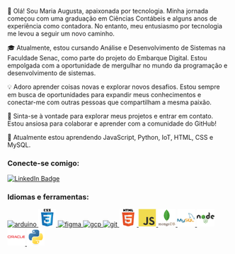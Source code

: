 👋 Olá! Sou Maria Augusta, apaixonada por tecnologia. Minha jornada começou com uma graduação em Ciências Contábeis e alguns anos de experiência como contadora. No entanto, meu entusiasmo por tecnologia me levou a seguir um novo caminho.

🎓 Atualmente, estou cursando Análise e Desenvolvimento de Sistemas na Faculdade Senac, como parte do projeto do Embarque Digital. Estou empolgada com a oportunidade de mergulhar no mundo da programação e desenvolvimento de sistemas.

💡 Adoro aprender coisas novas e explorar novos desafios. Estou sempre em busca de oportunidades para expandir meus conhecimentos e conectar-me com outras pessoas que compartilham a mesma paixão.

🔗 Sinta-se à vontade para explorar meus projetos e entrar em contato. Estou ansiosa para colaborar e aprender com a comunidade do GitHub!

🌱 Atualmente estou aprendendo JavaScript, Python, IoT, HTML, CSS e MySQL.

<h3 align="left">Conecte-se comigo:</h3> <p align="left"> <a href="https://www.linkedin.com/in/m-augusta-fialho-0a7237178/" target="_blank" rel="noreferrer"> <img src="https://img.shields.io/badge/LinkedIn-0A66C2?style=for-the-badge&logo=linkedin&logoColor=white" alt="LinkedIn Badge"/> </a> <!-- Adicione outros ícones de redes sociais aqui, se desejar --> </p> <h3 align="left">Idiomas e ferramentas:</h3> <p align="left"> <a href="https://www.arduino.cc/" target="_blank" rel="noreferrer"> <img src="https://cdn.worldvectorlogo.com/logos/arduino-1.svg" alt="arduino" width="40" height="40"/> </a> <a href="https://www.w3schools.com/css/" target="_blank" rel="noreferrer"> <img src="https://raw.githubusercontent.com/devicons/devicon/master/icons/css3/css3-original-wordmark.svg" alt="css3" width="40" height="40"/> </a> <a href="https://www.figma.com/" target="_blank" rel="noreferrer"> <img src="https://www.vectorlogo.zone/logos/figma/figma-icon.svg" alt="figma" width="40" height="40"/> </a> <a href="https://cloud.google.com" target="_blank" rel="noreferrer"> <img src="https://www.vectorlogo.zone/logos/google_cloud/google_cloud-icon.svg" alt="gcp" width="40" height="40"/> </a> <a href="https://git-scm.com/" target="_blank" rel="noreferrer"> <img src="https://www.vectorlogo.zone/logos/git-scm/git-scm-icon.svg" alt="git" width="40" height="40"/> </a> <a href="https://www.w3.org/html/" target="_blank" rel="noreferrer"> <img src="https://raw.githubusercontent.com/devicons/devicon/master/icons/html5/html5-original-wordmark.svg" alt="html5" width="40" height="40"/> </a> <a href="https://developer.mozilla.org/en-US/docs/Web/JavaScript" target="_blank" rel="noreferrer"> <img src="https://raw.githubusercontent.com/devicons/devicon/master/icons/javascript/javascript-original.svg" alt="javascript" width="40" height="40"/> </a> <a href="https://www.mongodb.com/" target="_blank" rel="noreferrer"> <img src="https://raw.githubusercontent.com/devicons/devicon/master/icons/mongodb/mongodb-original-wordmark.svg" alt="mongodb" width="40" height="40"/> </a> <a href="https://www.mysql.com/" target="_blank" rel="noreferrer"> <img src="https://raw.githubusercontent.com/devicons/devicon/master/icons/mysql/mysql-original-wordmark.svg" alt="mysql" width="40" height="40"/> </a> <a href="https://nodejs.org" target="_blank" rel="noreferrer"> <img src="https://raw.githubusercontent.com/devicons/devicon/master/icons/nodejs/nodejs-original-wordmark.svg" alt="nodejs" width="40" height="40"/> </a> <a href="https://www.oracle.com/" target="_blank" rel="noreferrer"> <img src="https://raw.githubusercontent.com/devicons/devicon/master/icons/oracle/oracle-original.svg" alt="oracle" width="40" height="40"/> </a> <a href="https://www.python.org" target="_blank" rel="noreferrer"> <img src="https://raw.githubusercontent.com/devicons/devicon/master/icons/python/python-original.svg" alt="python" width="40" height="40"/> </a> </p>
